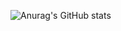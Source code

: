![Anurag's GitHub stats](https://github-readme-stats.vercel.app/api?username=kaiseed&show_icons=true&theme=radical)

